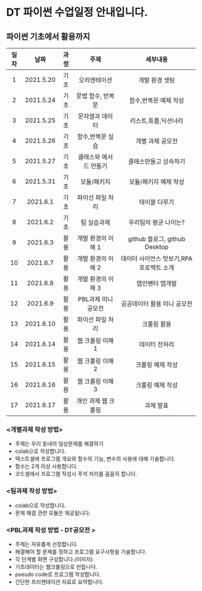# DT 파이썬 수업일정 안내입니다.   

## 파이썬 기초에서 활용까지   

|일차|날짜|과정|주제|세부내용|  
|:---:|:---:|:---:|:---:|:---:|  
|1|2021.5.20| 기초 |오리엔테이션   | 개발 환경 셋팅| 
|2|2021.5.24| 기초 |문법	함수, 반복문   | 함수,반복문 예제 작성| 
|3|	2021.5.25| 기초 |문자열과 데이터  	|  리스트,튜플,딕션너리|
|4|	2021.5.26| 기초 |함수,반복문 실습  | 개별 과제 공모전| 
|5|2021.5.27| 기초 |클래스와 메서드 만들기  |  클래스만들고 상속하기|
|6|2021.5.31| 기초 |모듈/패키지	| 모듈/패키지 예제 작성|
|7|2021.6.1| 기초 |파이선 파일 처리| 테이블 다루기|
|8|	2021.6.2| 기초 |팀 실습과제 | 우리팀의 평균 나이는?|
|9|	2021.6.3| 활용 |개발 환경의 이해 1 | github 블로그, github Desktop |
|10|2021.6.7| 활용 |개발 환경의 이해 2 | 데이터 사이언스 맛보기,RPA 프로젝트 소개 |
|11|2021.6.8| 활용 |개발 환경의 이해 3 | 앱인벤터 앱개발 |
|12|2021.6.9| 활용 |PBL과제 미니 공모전 | 공공데이터 활용 미니 공모전|
|13|2021.6.10| 활용 |파이선 파일 처리  | 크롤링 활용 |
|14|2021.6.14| 활용 |웹 크롤링 이해 1  | 데이터 전처리 |
|15|2021.6.15| 활용 |웹 크롤링 이해 2  | 크롤링 예제 작성 | 
|16|2021.6.16| 활용 |웹 크롤링 이해 3 | 크롤링 예제 작성 |
|17|2021.6.17| 활용 |개인 과제 웹 크롤링 | 과제 발표|
 
### <개별과제 작성 방법>
* 주제는 우리 동네의 일상문제를 해결하기 
* colab으로 작성합니다. 
* 텍스트셀에 프로그램 개요와 함수의 기능, 변수의 사용에 대해 기술합니다.
* 함수는 2개 이상 사용합니다. 
* 코드셀에서 프로그램 작성시 주석 처리를 꼼꼼히 합니다.

### <팀과제 작성 방법>
* colab으로 작성합니다. 
* 문제 해결 관련 모듈은 제공됩니다.

### <PBL과제 작성 방법 - DT공모전 >
* 주제는 자유롭게 선정합니다.
* 해결해야 할 문제를 정하고 프로그램 요구사항을 기술합니다.
* 각 단계별 화면 구성합니다.(이미지)
* 기초데이터는 웹크롤링으로 만듭니다.
* pseudo code로 프로그램 작성합니다.
* 간단한 프리젠테이션 자료로 요약합니다.

